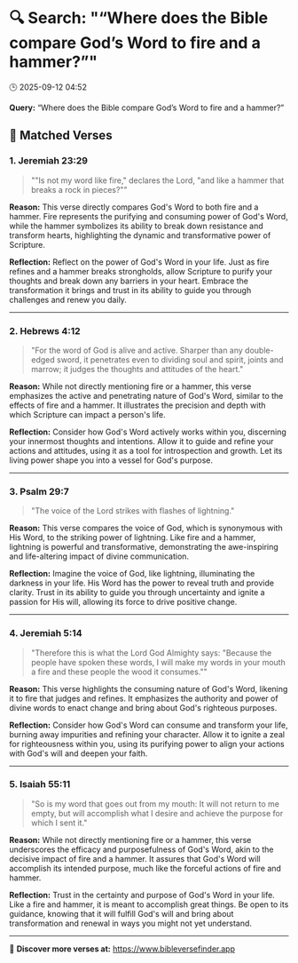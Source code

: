 # 🔍 Search: "“Where does the Bible compare God’s Word to fire and a hammer?”"
🕒 2025-09-12 04:52

**Query:** “Where does the Bible compare God’s Word to fire and a hammer?”

## 📖 Matched Verses

### 1. Jeremiah 23:29
> ""Is not my word like fire," declares the Lord, "and like a hammer that breaks a rock in pieces?""

**Reason:** This verse directly compares God's Word to both fire and a hammer. Fire represents the purifying and consuming power of God's Word, while the hammer symbolizes its ability to break down resistance and transform hearts, highlighting the dynamic and transformative power of Scripture.

**Reflection:** Reflect on the power of God's Word in your life. Just as fire refines and a hammer breaks strongholds, allow Scripture to purify your thoughts and break down any barriers in your heart. Embrace the transformation it brings and trust in its ability to guide you through challenges and renew you daily.

---

### 2. Hebrews 4:12
> "For the word of God is alive and active. Sharper than any double-edged sword, it penetrates even to dividing soul and spirit, joints and marrow; it judges the thoughts and attitudes of the heart."

**Reason:** While not directly mentioning fire or a hammer, this verse emphasizes the active and penetrating nature of God's Word, similar to the effects of fire and a hammer. It illustrates the precision and depth with which Scripture can impact a person's life.

**Reflection:** Consider how God's Word actively works within you, discerning your innermost thoughts and intentions. Allow it to guide and refine your actions and attitudes, using it as a tool for introspection and growth. Let its living power shape you into a vessel for God's purpose.

---

### 3. Psalm 29:7
> "The voice of the Lord strikes with flashes of lightning."

**Reason:** This verse compares the voice of God, which is synonymous with His Word, to the striking power of lightning. Like fire and a hammer, lightning is powerful and transformative, demonstrating the awe-inspiring and life-altering impact of divine communication.

**Reflection:** Imagine the voice of God, like lightning, illuminating the darkness in your life. His Word has the power to reveal truth and provide clarity. Trust in its ability to guide you through uncertainty and ignite a passion for His will, allowing its force to drive positive change.

---

### 4. Jeremiah 5:14
> "Therefore this is what the Lord God Almighty says: "Because the people have spoken these words, I will make my words in your mouth a fire and these people the wood it consumes.""

**Reason:** This verse highlights the consuming nature of God's Word, likening it to fire that judges and refines. It emphasizes the authority and power of divine words to enact change and bring about God's righteous purposes.

**Reflection:** Consider how God's Word can consume and transform your life, burning away impurities and refining your character. Allow it to ignite a zeal for righteousness within you, using its purifying power to align your actions with God's will and deepen your faith.

---

### 5. Isaiah 55:11
> "So is my word that goes out from my mouth: It will not return to me empty, but will accomplish what I desire and achieve the purpose for which I sent it."

**Reason:** While not directly mentioning fire or a hammer, this verse underscores the efficacy and purposefulness of God's Word, akin to the decisive impact of fire and a hammer. It assures that God's Word will accomplish its intended purpose, much like the forceful actions of fire and hammer.

**Reflection:** Trust in the certainty and purpose of God's Word in your life. Like a fire and hammer, it is meant to accomplish great things. Be open to its guidance, knowing that it will fulfill God's will and bring about transformation and renewal in ways you might not yet understand.

---

🔗 **Discover more verses at:** https://www.bibleversefinder.app
